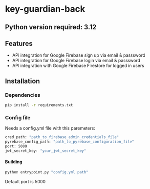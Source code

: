 # key-guardian-back
## Python version required:  3.12

## Features

- API integration for Google Firebase sign up via email & passsword
- API integration for Google Firebase login via email & passsword
- API integration with Google Firebase Firestore for logged in users


## Installation
### Dependencies

```sh
pip install -r requirements.txt
```
### Config file

Needs a config.yml file with this paremeters:
```sh
cred_path: "path_to_firebase_admin_credentials_file"
pyrebase_config_path: "path_to_pyrebase_configuration_file"
port: 5000
jwt_secret_key: "your_jwt_secret_key"
```


#### Building 

```sh
python entrypoint.py "config.yml path"
```
Default port is 5000
